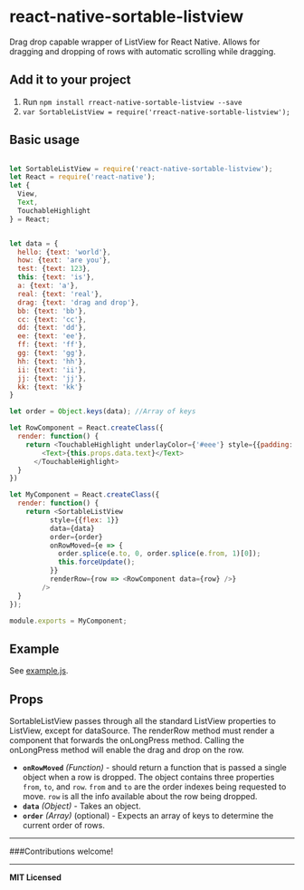 # react-native-sortable-listview
Drag drop capable wrapper of ListView for React Native. Allows for dragging and dropping of rows with automatic scrolling while dragging.

## Add it to your project

1. Run `npm install rreact-native-sortable-listview --save`
2. `var SortableListView = require('rreact-native-sortable-listview');`

## Basic usage

```javascript

let SortableListView = require('react-native-sortable-listview');
let React = require('react-native');
let {
  View,
  Text,
  TouchableHighlight
} = React;


let data = { 
  hello: {text: 'world'},
  how: {text: 'are you'},
  test: {text: 123},
  this: {text: 'is'},
  a: {text: 'a'},
  real: {text: 'real'},
  drag: {text: 'drag and drop'},
  bb: {text: 'bb'},
  cc: {text: 'cc'},
  dd: {text: 'dd'},
  ee: {text: 'ee'},
  ff: {text: 'ff'},
  gg: {text: 'gg'},
  hh: {text: 'hh'},
  ii: {text: 'ii'},
  jj: {text: 'jj'},
  kk: {text: 'kk'}
}

let order = Object.keys(data); //Array of keys

let RowComponent = React.createClass({
  render: function() {
    return <TouchableHighlight underlayColor={'#eee'} style={{padding: 25, backgroundColor: "#F8F8F8", borderBottomWidth:1, borderColor: '#eee'}} onLongPress={this.props.onLongPress}>
        <Text>{this.props.data.text}</Text>
      </TouchableHighlight>
  }
})

let MyComponent = React.createClass({
  render: function() {
    return <SortableListView
          style={{flex: 1}}
          data={data}
          order={order}
          onRowMoved={e => {
            order.splice(e.to, 0, order.splice(e.from, 1)[0]);
            this.forceUpdate();
          }}
          renderRow={row => <RowComponent data={row} />}
        />
  }
});

module.exports = MyComponent;

```
## Example

See
[example.js](https://github.com/deanmcpherson/react-native-sortable-listview/tree/master/example.js).


## Props

SortableListView passes through all the standard ListView properties to ListView, except for dataSource. The renderRow method must render a component that forwards the onLongPress method. Calling the onLongPress method will enable the drag and drop on the row.

 - **`onRowMoved`** _(Function)_ - should return a function that is passed a single object when a row is dropped. The object contains three properties `from`, `to`, and `row`. `from` and `to` are the order indexes being requested to move. `row` is all the info available about the row being dropped.
 - **`data`** _(Object)_ - Takes an object.
 - **`order`** _(Array)_  (optional) - Expects an array of keys to determine the current order of rows.

---

###Contributions welcome!

---

**MIT Licensed**